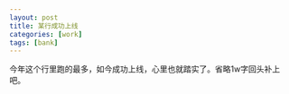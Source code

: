 ```yaml
---
layout: post
title: 某行成功上线
categories: [work]
tags: [bank]
---
```


今年这个行里跑的最多，如今成功上线，心里也就踏实了。省略1w字回头补上吧。

